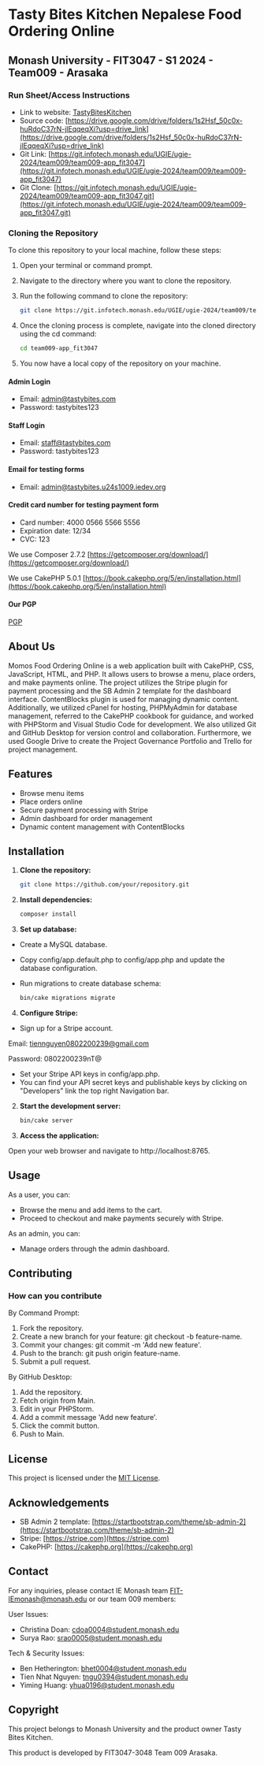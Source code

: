 # Tasty Bites Kitchen Nepalese Food Ordering Online

## Monash University - FIT3047 - S1 2024 - Team009 - Arasaka

### Run Sheet/Access Instructions

- Link to website: [TastyBitesKitchen](https://tastybites.u24s1009.iedev.org/)
- Source code: [https://drive.google.com/drive/folders/1s2Hsf_50c0x-huRdoC37rN-jlEqqeqXi?usp=drive_link](https://drive.google.com/drive/folders/1s2Hsf_50c0x-huRdoC37rN-jlEqqeqXi?usp=drive_link)
- Git Link: [https://git.infotech.monash.edu/UGIE/ugie-2024/team009/team009-app_fit3047](https://git.infotech.monash.edu/UGIE/ugie-2024/team009/team009-app_fit3047)
- Git Clone: [https://git.infotech.monash.edu/UGIE/ugie-2024/team009/team009-app_fit3047.git](https://git.infotech.monash.edu/UGIE/ugie-2024/team009/team009-app_fit3047.git)

### Cloning the Repository

To clone this repository to your local machine, follow these steps:

1. Open your terminal or command prompt.

2. Navigate to the directory where you want to clone the repository.

3. Run the following command to clone the repository:

   ```bash
   git clone https://git.infotech.monash.edu/UGIE/ugie-2024/team009/team009-app_fit3047.git

4. Once the cloning process is complete, navigate into the cloned directory using the cd command:

   ```bash
   cd team009-app_fit3047

5. You now have a local copy of the repository on your machine.

#### Admin Login

- Email: admin@tastybites.com
- Password: tastybites123

#### Staff Login

- Email: staff@tastybites.com
- Password: tastybites123

#### Email for testing forms

- Email: admin@tastybites.u24s1009.iedev.org

#### Credit card number for testing payment form

- Card number: 4000 0566 5566 5556
- Expiration date: 12/34
- CVC: 123

We use Composer 2.7.2 [https://getcomposer.org/download/](https://getcomposer.org/download/)

We use CakePHP 5.0.1 [https://book.cakephp.org/5/en/installation.html](https://book.cakephp.org/5/en/installation.html)

#### Our PGP
[PGP](https://drive.google.com/drive/folders/1MycB56sLoiEeIzH2biT4pfbxDvyx7m9Z?usp=drive_link)

## About Us

Momos Food Ordering Online is a web application built with CakePHP, CSS, JavaScript, HTML, and PHP. It allows users to browse a menu, place orders, and make payments online. The project utilizes the Stripe plugin for payment processing and the SB Admin 2 template for the dashboard interface. ContentBlocks plugin is used for managing dynamic content. Additionally, we utilized cPanel for hosting, PHPMyAdmin for database management, referred to the CakePHP cookbook for guidance, and worked with PHPStorm and Visual Studio Code for development. We also utilized Git and GitHub Desktop for version control and collaboration. Furthermore, we used Google Drive to create the Project Governance Portfolio and Trello for project management.

## Features

- Browse menu items
- Place orders online
- Secure payment processing with Stripe
- Admin dashboard for order management
- Dynamic content management with ContentBlocks

## Installation

1. **Clone the repository:**

   ```bash
   git clone https://github.com/your/repository.git

2. **Install dependencies:**

   ```bash
   composer install

3. **Set up database:**

- Create a MySQL database.
- Copy config/app.default.php to config/app.php and update the database configuration.

- Run migrations to create database schema:

  ```bash
  bin/cake migrations migrate

4. **Configure Stripe:**

- Sign up for a Stripe account.

Email: tiennguyen0802200239@gmail.com

Password: 0802200239nT@

- Set your Stripe API keys in config/app.php.
- You can find your API secret keys and publishable keys by clicking on "Developers" link the top right Navigation bar.

2. **Start the development server:**

   ```bash
   bin/cake server

6. **Access the application:**

Open your web browser and navigate to http://localhost:8765.

## Usage

As a user, you can:
- Browse the menu and add items to the cart.
- Proceed to checkout and make payments securely with Stripe.

As an admin, you can:
- Manage orders through the admin dashboard.

## Contributing

### How can you contribute

By Command Prompt:

1. Fork the repository.
2. Create a new branch for your feature: git checkout -b feature-name.
3. Commit your changes: git commit -m 'Add new feature'.
4. Push to the branch: git push origin feature-name.
5. Submit a pull request.

By GitHub Desktop:

1. Add the repository.
2. Fetch origin from Main.
3. Edit in your PHPStorm.
4. Add a commit message 'Add new feature'.
5. Click the commit button.
6. Push to Main.

## License

This project is licensed under the [MIT License](https://en.wikipedia.org/wiki/MIT_License).

## Acknowledgements

- SB Admin 2 template: [https://startbootstrap.com/theme/sb-admin-2](https://startbootstrap.com/theme/sb-admin-2)
- Stripe: [https://stripe.com](https://stripe.com)
- CakePHP: [https://cakephp.org](https://cakephp.org)

## Contact

For any inquiries, please contact IE Monash team [FIT-IEmonash@monash.edu](FIT-IEmonash@monash.edu)
or our team 009 members:

User Issues:

- Christina Doan: cdoa0004@student.monash.edu
- Surya Rao: srao0005@student.monash.edu

Tech & Security Issues:

- Ben Hetherington: bhet0004@student.monash.edu
- Tien Nhat Nguyen: tngu0394@student.monash.edu
- Yiming Huang: yhua0196@student.monash.edu

## Copyright

This project belongs to Monash University and the product owner Tasty Bites Kitchen. 

This product is developed by FIT3047-3048 Team 009 Arasaka.